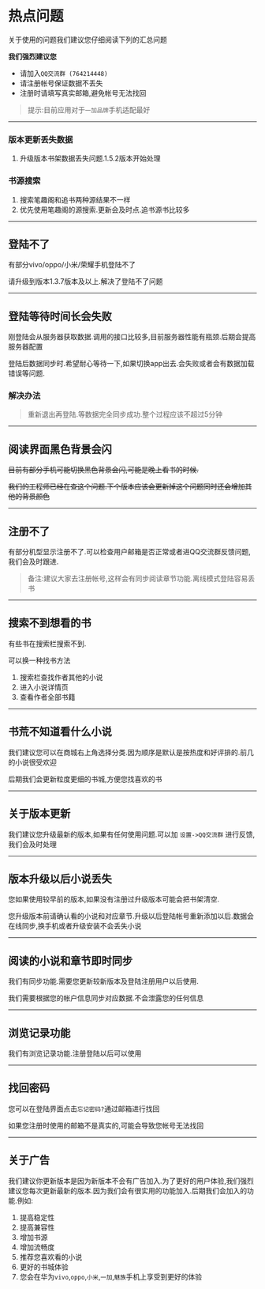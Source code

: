 # 热点问题

关于使用的问题我们建议您仔细阅读下列的汇总问题



**我们强烈建议您** </br>


* 请加入`QQ交流群 (764214448)` </br>
* 请注册帐号保证数据不丢失 </br>
* 注册时请填写真实邮箱,避免帐号无法找回</br>

> 提示:目前应用对于`一加品牌`手机适配最好

****

### 版本更新丢失数据

1. 升级版本书架数据丢失问题.1.5.2版本开始处理

### 书源搜索

1. 搜索笔趣阁和追书两种源结果不一样
2. 优先使用笔趣阁的源搜索.更新会及时点.追书源书比较多

****


## 登陆不了

有部分vivo/oppo/小米/荣耀手机登陆不了

请升级到版本1.3.7版本及以上.解决了登陆不了问题

****

## 登陆等待时间长会失败

刚登陆会从服务器获取数据.调用的接口比较多,目前服务器性能有瓶颈.后期会提高服务器配置


登陆后数据同步时.希望耐心等待一下,如果切换app出去.会失败或者会有数据加载错误等问题.



### 解决办法

> 重新退出再登陆.等数据完全同步成功.整个过程应该不超过5分钟

****


## 阅读界面黑色背景会闪


<strike>目前有部分手机可能切换黑色背景会闪,可能是晚上看书的时候.</strike>

<strike>我们的工程师已经在查这个问题.下个版本应该会更新掉这个问题同时还会增加其他的背景颜色</strike>

****

## 注册不了

有部分机型显示注册不了.可以检查用户邮箱是否正常或者进QQ交流群反馈问题,我们会及时跟进.

> 备注:建议大家去注册帐号,这样会有同步阅读章节功能.离线模式登陆容易丢书

****

## 搜索不到想看的书

有些书在搜索栏搜索不到.

可以换一种找书方法

1. 搜索栏查找作者其他的小说
2. 进入小说详情页
3. 查看作者全部书籍

****

## 书荒不知道看什么小说

我们建议您可以在商城右上角选择分类.因为顺序是默认是按热度和好评排的.前几的小说很受欢迎

后期我们会更新粒度更细的书城,方便您找喜欢的书

****

## 关于版本更新

我们建议您升级最新的版本,如果有任何使用问题.可以加 `设置->QQ交流群` 进行反馈,我们会及时处理

****

## 版本升级以后小说丢失

您如果使用较早前的版本,如果没有注册过升级版本可能会把书架清空.

您升级版本前请确认看的小说和对应章节.升级以后登陆帐号重新添加以后.数据会在线同步,换手机或者升级安装不会丢失小说

****

## 阅读的小说和章节即时同步

我们有同步功能.需要您更新较新版本及登陆注册用户以后使用.

我们需要根据您的帐户信息同步对应数据.不会泄露您的任何信息

****

## 浏览记录功能

我们有浏览记录功能.注册登陆以后可以使用

****


## 找回密码

您可以在登陆界面点击`忘记密码?`通过邮箱进行找回

如果您注册时使用的邮箱不是真实的,可能会导致您帐号无法找回

*** 


## 关于广告

我们建议你更新版本是因为新版本不会有广告加入.为了更好的用户体验,我们强烈建议您每次更新最新的版本.因为我们会有很实用的功能加入.后期我们会加入的功能.例如:

1. 提高稳定性
2. 提高兼容性
3. 增加书源
4. 增加流畅度
5. 推荐您喜欢看的小说
6. 更好的书城体验
7. 您会在华为`vivo`,`oppo`,`小米`,`一加`,`魅族`手机上享受到更好的体验